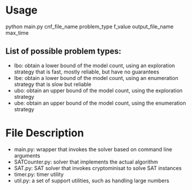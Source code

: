 # Usage
python main.py cnf_file_name problem_type f_value output_file_name max_time

## List of possible problem types:
 * lbo: obtain a lower bound of the model count, using an exploration strategy that is fast, mostly reliable, but have no guarantees
 * lbe: obtain a lower bound of the model count, using an enumeration strategy that is slow but reliable
 * ubo: obtain an upper bound of the model count, using the exploration strategy
 * ube: obtain an upper bound of the model count, using the enumeration strategy

# File Description
 * main.py: wrapper that invokes the solver based on command line arguments
 * SATCounter.py: solver that implements the actual algorithm
 * SAT.py: SAT solver that invokes cryptominisat to solve SAT instances
 * timer.py: timer utility 
 * util.py: a set of support utilities, such as handling large numbers
